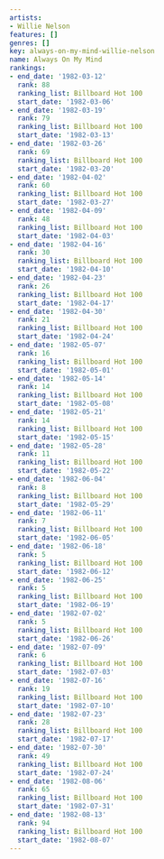 ```yaml
---
artists:
- Willie Nelson
features: []
genres: []
key: always-on-my-mind-willie-nelson
name: Always On My Mind
rankings:
- end_date: '1982-03-12'
  rank: 88
  ranking_list: Billboard Hot 100
  start_date: '1982-03-06'
- end_date: '1982-03-19'
  rank: 79
  ranking_list: Billboard Hot 100
  start_date: '1982-03-13'
- end_date: '1982-03-26'
  rank: 69
  ranking_list: Billboard Hot 100
  start_date: '1982-03-20'
- end_date: '1982-04-02'
  rank: 60
  ranking_list: Billboard Hot 100
  start_date: '1982-03-27'
- end_date: '1982-04-09'
  rank: 48
  ranking_list: Billboard Hot 100
  start_date: '1982-04-03'
- end_date: '1982-04-16'
  rank: 30
  ranking_list: Billboard Hot 100
  start_date: '1982-04-10'
- end_date: '1982-04-23'
  rank: 26
  ranking_list: Billboard Hot 100
  start_date: '1982-04-17'
- end_date: '1982-04-30'
  rank: 21
  ranking_list: Billboard Hot 100
  start_date: '1982-04-24'
- end_date: '1982-05-07'
  rank: 16
  ranking_list: Billboard Hot 100
  start_date: '1982-05-01'
- end_date: '1982-05-14'
  rank: 14
  ranking_list: Billboard Hot 100
  start_date: '1982-05-08'
- end_date: '1982-05-21'
  rank: 14
  ranking_list: Billboard Hot 100
  start_date: '1982-05-15'
- end_date: '1982-05-28'
  rank: 11
  ranking_list: Billboard Hot 100
  start_date: '1982-05-22'
- end_date: '1982-06-04'
  rank: 8
  ranking_list: Billboard Hot 100
  start_date: '1982-05-29'
- end_date: '1982-06-11'
  rank: 7
  ranking_list: Billboard Hot 100
  start_date: '1982-06-05'
- end_date: '1982-06-18'
  rank: 5
  ranking_list: Billboard Hot 100
  start_date: '1982-06-12'
- end_date: '1982-06-25'
  rank: 5
  ranking_list: Billboard Hot 100
  start_date: '1982-06-19'
- end_date: '1982-07-02'
  rank: 5
  ranking_list: Billboard Hot 100
  start_date: '1982-06-26'
- end_date: '1982-07-09'
  rank: 6
  ranking_list: Billboard Hot 100
  start_date: '1982-07-03'
- end_date: '1982-07-16'
  rank: 19
  ranking_list: Billboard Hot 100
  start_date: '1982-07-10'
- end_date: '1982-07-23'
  rank: 28
  ranking_list: Billboard Hot 100
  start_date: '1982-07-17'
- end_date: '1982-07-30'
  rank: 49
  ranking_list: Billboard Hot 100
  start_date: '1982-07-24'
- end_date: '1982-08-06'
  rank: 65
  ranking_list: Billboard Hot 100
  start_date: '1982-07-31'
- end_date: '1982-08-13'
  rank: 94
  ranking_list: Billboard Hot 100
  start_date: '1982-08-07'
---
```


